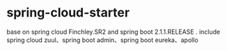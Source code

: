 # spring-cloud-starter
base on spring cloud Finchley.SR2 and spring boot 2.1.1.RELEASE . include spring cloud zuul、spring boot admin、spring boot eureka、apollo



